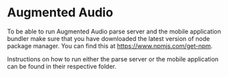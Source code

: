 # Augmented Audio

To be able to run Augmented Audio parse server and the mobile application bundler make sure that you have downloaded the latest version of node package manager. You can find this at https://www.npmjs.com/get-npm.

Instructions on how to run either the parse server or the mobile application can be found in their respective folder.

